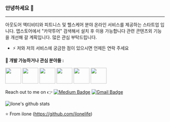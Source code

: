### 안녕하세요 👋
---

아웃도어 액티비티와 피트니스 및 헬스케어 분야 온라인 서비스를 제공하는 스타트업 입니다.
앱스토어에서 "카약투어" 검색해서 설치 후 이용 가능합니다
관련 콘텐츠외 기능을 개선해 갈 계획입니다.
많은 관심 부탁드립니다.

- ⚡ 저와 저의 서비스에 궁금한 점이 있으시면 언제든 연락 주세요 

**🌱 개발 가능하거나 관심 분야들 :**

<code><a href="https://www.javascript.com/" target="_blank"><img height="50" src="https://www.vectorlogo.zone/logos/javascript/javascript-ar21.svg"></a></code>
<code><a href="https://reactjs.org/" target="_blank"><img height="50" src="https://www.vectorlogo.zone/logos/reactjs/reactjs-ar21.svg"></a></code>
<code><a href="https://cloud.google.com/" target="_blank"><img height="50" src="https://www.vectorlogo.zone/logos/google_cloud/google_cloud-ar21.svg"></a></code>
<code><a href="https://flutter.dev/" target="_blank"><img height="50" src="https://www.vectorlogo.zone/logos/flutterio/flutterio-icon.svg"></a></code>
<code><a href="https://www.python.org/" target="_blank"><img height="50" src="https://www.vectorlogo.zone/logos/python/python-ar21.svg"></a></code>
<code><a href="https://www.docker.com/" target="_blank"><img height="50" src="https://www.vectorlogo.zone/logos/docker/docker-ar21.svg"></a></code>


 Reach out to me on :point_right: 
[![Medium Badge](https://img.shields.io/badge/-Medium-000?style=flat-square&logo=Medium&logoColor=white&&link=https://medium.com/@rvividha)](https://medium.com/@rvividha)
[![Gmail Badge](https://img.shields.io/badge/-Gmail-c14438?style=flat-square&logo=Gmail&logoColor=white&link=mailto:iloneslife@gmail.com)](mailto:rvividha@gmail.com)

<!--
**V2dha/V2dha** is a ✨ _special_ ✨ repository because its `README.md` (this file) appears on your GitHub profile.

Here are some ideas to get you started:

- 🔭 I’m currently working on ...
- 🌱 I’m currently learning ...
- 👯 I’m looking to collaborate on ...
- 🤔 I’m looking for help with ...
- 💬 Ask me about ...
- 📫 How to reach me: ...
- 😄 Pronouns: ...
- ⚡ Fun fact: ...
-->

![ilone's github stats](https://github-readme-stats.vercel.app/api?username=ilonelife&show_icons=true&title_color=fff&icon_color=FFD700&text_color=ECECEC&bg_color=8A2BE2)

⭐️ From ilone (https://github.com/ilonelife)
